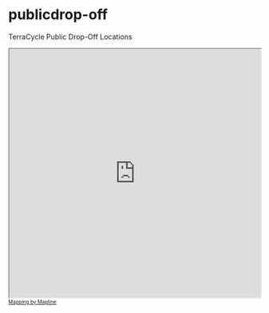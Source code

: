 # publicdrop-off
TerraCycle Public Drop-Off Locations

<iframe src='https://app.mapline.com/map/map_560258de/Ej8UPz8UPz8UP3JfKD8cHz8UPz8UP0IAQD8UPz8UMj8UGz8UBz' style='width:100%;height:500px;'></iframe><div style='font-size: 10px;'><a href='https://mapline.com' target='_blank'>Mapping by Mapline</a></div>
